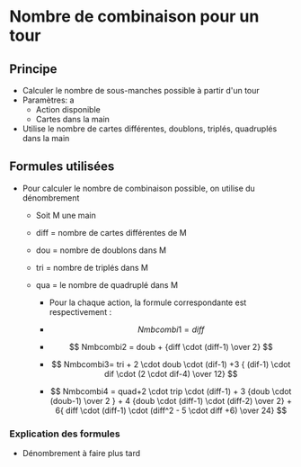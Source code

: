 # Nombre de combinaison pour un tour

## Principe

* Calculer le nombre de sous-manches possible à partir d'un tour
* Paramètres: a
  * Action disponible
  * Cartes dans la main
* Utilise le nombre de cartes différentes, doublons, triplés, quadruplés dans la main

## Formules utilisées

* Pour calculer le nombre de combinaison possible, on utilise du dénombrement
  * Soit M une main
  * diff = nombre de cartes différentes de M
  * dou = nombre de doublons dans M
  * tri = nombre de triplés dans M
  * qua = le nombre de quadruplé dans M

    * Pour la chaque action, la formule correspondante est respectivement :
    * $$ Nmbcombi1 = diff $$

    * $$ Nmbcombi2 = doub + {diff \cdot (diff-1) \over 2} $$

    * $$ Nmbcombi3= tri + 2 \cdot doub \cdot (dif-1) +3 { (dif-1) \cdot dif \cdot (2 \cdot dif-4) \over 12} $$

    * $$ Nmbcombi4 = quad+2 \cdot trip \cdot (diff-1) +     3 {doub \cdot (doub-1) \over 2 } + 4  {doub \cdot  (diff-1) \cdot (diff-2) \over 2} + 6{ diff \cdot (diff-1) \cdot (diff^2 - 5 \cdot diff +6) \over 24} $$

### Explication des formules

* Dénombrement à faire plus tard
